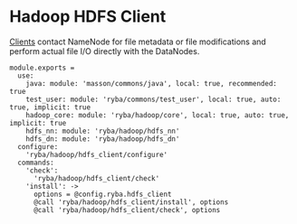 
# Hadoop HDFS Client

[Clients][hdfs_client] contact NameNode for file metadata or file modifications
and perform actual file I/O directly with the DataNodes.

    module.exports =
      use:
        java: module: 'masson/commons/java', local: true, recommended: true
        test_user: module: 'ryba/commons/test_user', local: true, auto: true, implicit: true
        hadoop_core: module: 'ryba/hadoop/core', local: true, auto: true, implicit: true
        hdfs_nn: module: 'ryba/hadoop/hdfs_nn'
        hdfs_dn: module: 'ryba/hadoop/hdfs_dn'
      configure:
        'ryba/hadoop/hdfs_client/configure'
      commands:
        'check':
          'ryba/hadoop/hdfs_client/check'
        'install': ->
          options = @config.ryba.hdfs_client
          @call 'ryba/hadoop/hdfs_client/install', options
          @call 'ryba/hadoop/hdfs_client/check', options

[hdfs_client]: http://hadoop.apache.org/docs/current/hadoop-project-dist/hadoop-hdfs/HdfsUserGuide.html
